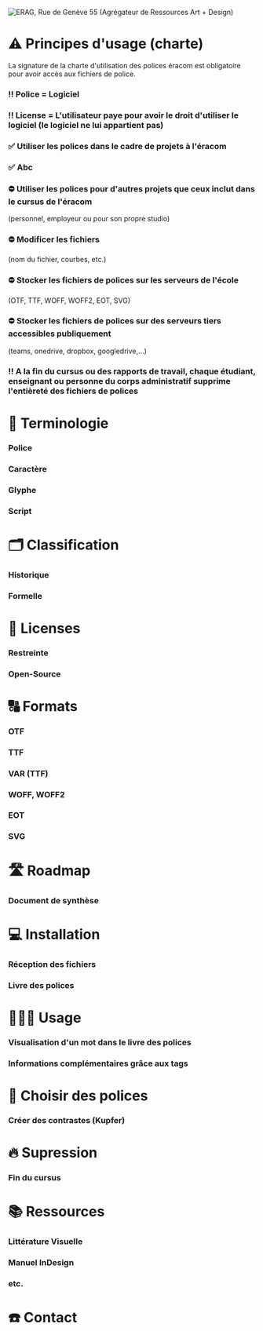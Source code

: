 ![ERAG, Rue de Genève 55 (Agrégateur de Ressources Art + Design)](links/archives/ERAG_Rue_de_Genève_55.jpg)

# ⚠️ Principes d'usage (charte)

La signature de la charte d'utilisation des polices éracom est obligatoire pour avoir accès aux fichiers de police.

### ‼️ Police = Logiciel
### ‼️ License = L'utilisateur paye pour avoir le droit d'utiliser le logiciel (le logiciel ne lui appartient pas)

### ✅ Utiliser les polices dans le cadre de projets à l'éracom
### ✅ Abc

### ⛔️ Utiliser les polices pour d'autres projets que ceux inclut dans le cursus de l'éracom  
(personnel, employeur ou pour son propre studio)
### ⛔️ Modificer les fichiers  
(nom du fichier, courbes, etc.)
### ⛔️ Stocker les fichiers de polices sur les serveurs de l'école  
(OTF, TTF, WOFF, WOFF2, EOT, SVG)
### ⛔️ Stocker les fichiers de polices sur des serveurs tiers accessibles publiquement  
(teams, onedrive, dropbox, googledrive,…)

### ‼️ A la fin du cursus ou des rapports de travail, chaque étudiant, enseignant ou personne du corps administratif supprime l'entièreté des fichiers de polices

# 🌈 Terminologie

### Police
### Caractère
### Glyphe
### Script

# 🗂️ Classification

### Historique
### Formelle

# 📝 Licenses

### Restreinte
### Open-Source

# 🔠 Formats

### OTF
### TTF
### VAR (TTF)
### WOFF, WOFF2
### EOT
### SVG

# 🛣️ Roadmap

### Document de synthèse

# 💻 Installation

### Réception des fichiers
### Livre des polices

# 👩🏼‍💻 Usage

### Visualisation d'un mot dans le livre des polices
### Informations complémentaires grâce aux tags

# 🍻 Choisir des polices

### Créer des contrastes (Kupfer)

# 🔥 Supression

### Fin du cursus

# 📚 Ressources

### Littérature Visuelle
### Manuel InDesign
### etc.

# ☎️ Contact
